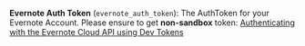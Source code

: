 **Evernote Auth Token** (`evernote_auth_token`): The AuthToken for your Evernote Account. Please ensure to get **non-sandbox** token: [Authenticating with the Evernote Cloud API using Dev Tokens](https://dev.evernote.com/doc/articles/dev_tokens.php)